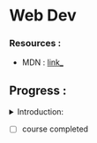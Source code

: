 # Web Dev

  
### Resources :  
- MDN : [link_](https://developer.mozilla.org/en-US/)  
 

<h2>Progress :</h2>  
<details><summary>Introduction:</summary>  
<p>   
  
In a webpage there exists  
Front end | Back end
(Html,CSS,JS)

- Front end : Front end development is programming which focuses on the visual elements of a website or app that a user will interact with (the client side).  
  
- Back end : Meanwhile, back end development focuses on the side of a website users can’t see (the server side).   

  
- languages used in webdev :
  - Html: nouns(what)  
  
  - CSS:adjectives(describes html element's things on the page)  
  
  - js: verbs(how things are done(eg-maths))  
  
---  
  
Some basic commands
```
<p> </p>: For a single paragraph.
<b> </b>: Making elements bold.
<h1> </h1>: header 1.
```  
  
Library :  
- MDN HTML ELEMENT REF.: [link_](https://developer.mozilla.org/en-US/docs/Web/HTML/Element)
  
  

- A regular Html syntax :
```
<!DOCTYPE html>
<html>
<head>
<title>Page Title</title>
</head>
<body>

<h1>My First Heading</h1>
<p>My first paragraph.</p>

</body>
</html>
```
  

- List Elements

using :  
  
```html
<ul> // for bullet points unlisted in short
  <li> List No. 1</li>
  <li> List No. 2</li>
  <li> List No. 3</li>
  ....
</ul>

<ol> // for numbered points ordered list in short
  <li> List No. 1</li>
  <li> List No. 2</li>
  <li> List No. 3</li>
  ....
</ol>
```
  
</details>
</p>

- [ ] course completed
